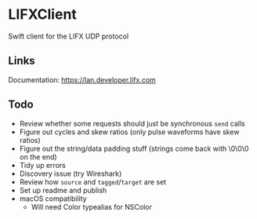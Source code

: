 # LIFXClient

Swift client for the LIFX UDP protocol

## Links

Documentation: https://lan.developer.lifx.com

## Todo

- Review whether some requests should just be synchronous `send` calls
- Figure out cycles and skew ratios (only pulse waveforms have skew ratios)
- Figure out the string/data padding stuff (strings come back with \0\0\0 on the end)
- Tidy up errors
- Discovery issue (try Wireshark)
- Review how `source` and `tagged`/`target` are set
- Set up readme and publish
- macOS compatibility
    - Will need Color typealias for NSColor
